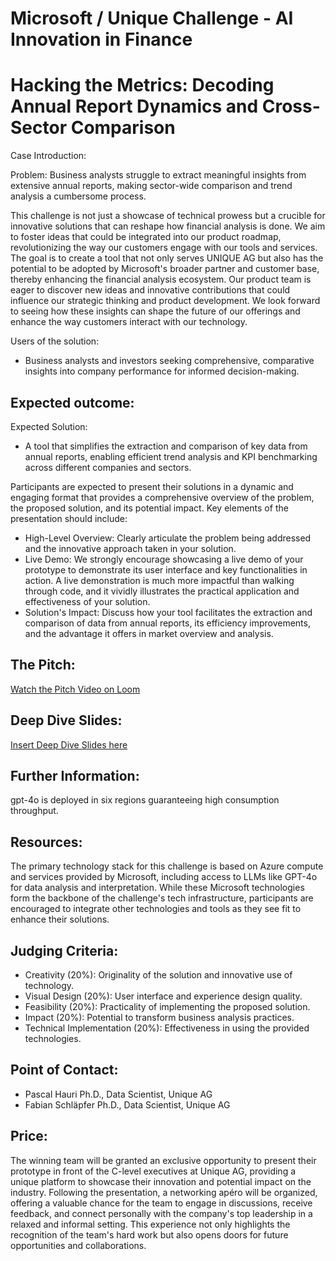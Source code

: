 # Microsoft / Unique Challenge - AI Innovation in Finance
# Hacking the Metrics: Decoding Annual Report Dynamics and Cross-Sector Comparison

Case Introduction:

Problem: Business analysts struggle to extract meaningful insights from extensive annual reports, making sector-wide comparison and trend analysis a cumbersome process.

This challenge is not just a showcase of technical prowess but a crucible for innovative solutions that can reshape how financial analysis is done. We aim to foster ideas that could be integrated into our product roadmap, revolutionizing the way our customers engage with our tools and services. The goal is to create a tool that not only serves UNIQUE AG but also has the potential to be adopted by Microsoft's broader partner and customer base, thereby enhancing the financial analysis ecosystem. 
Our product team is eager to discover new ideas and innovative contributions that could influence our strategic thinking and product development. We look forward to seeing how these insights can shape the future of our offerings and enhance the way customers interact with our technology.

Users of the solution:
* Business analysts and investors seeking comprehensive, comparative insights into company performance for informed decision-making.

## Expected outcome:
Expected Solution: 
* A tool that simplifies the extraction and comparison of key data from annual reports, enabling efficient trend analysis and KPI benchmarking across different companies and sectors.

Participants are expected to present their solutions in a dynamic and engaging format that provides a comprehensive overview of the problem, the proposed solution, and its potential impact. Key elements of the presentation should include:
* High-Level Overview: Clearly articulate the problem being addressed and the innovative approach taken in your solution.
* Live Demo: We strongly encourage showcasing a live demo of your prototype to demonstrate its user interface and key functionalities in action. A live demonstration is much more impactful than walking through code, and it vividly illustrates the practical application
  and effectiveness of your solution.
* Solution's Impact: Discuss how your tool facilitates the extraction and comparison of data from annual reports, its efficiency improvements, and the advantage it offers in market overview and analysis.


## The Pitch:

[Watch the Pitch Video on Loom](https://www.loom.com/share/3919271c5cc14ef5a1d91dbf8b023887?sid=0acefc58-d3b6-4931-8ab7-784b12a1eaab)

## Deep Dive Slides:

[Insert Deep Dive Slides here](https://github.com/swisshacks/msunique/blob/main/Hackathon%202024_Deep%20Dive%20Presentation.pdf)

## Further Information:

gpt-4o is deployed in six regions guaranteeing high consumption throughput.

## Resources:

The primary technology stack for this challenge is based on Azure compute and services provided by Microsoft, including access to LLMs like GPT-4o for data analysis and interpretation. While these Microsoft technologies form the backbone of the challenge's tech infrastructure, participants are encouraged to integrate other technologies and tools as they see fit to enhance their solutions. 

## Judging Criteria:

* Creativity (20%): Originality of the solution and innovative use of technology.
* Visual Design (20%): User interface and experience design quality.
* Feasibility (20%): Practicality of implementing the proposed solution.
* Impact (20%): Potential to transform business analysis practices.
* Technical Implementation (20%): Effectiveness in using the provided technologies.

## Point of Contact:

* Pascal Hauri Ph.D., Data Scientist, Unique AG
* Fabian Schläpfer Ph.D., Data Scientist, Unique AG 

## Price: 
The winning team will be granted an exclusive opportunity to present their prototype in front of the C-level executives at Unique AG, providing a unique platform to showcase their innovation and potential impact on the industry. Following the presentation, a networking apéro will be organized, offering a valuable chance for the team to engage in discussions, receive feedback, and connect personally with the company's top leadership in a relaxed and informal setting. This experience not only highlights the recognition of the team's hard work but also opens doors for future opportunities and collaborations.
